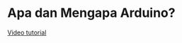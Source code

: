 # Apa dan Mengapa Arduino?

[Video tutorial](https://www.youtube.com/watch?v=5cNXTPH5IDc&list=PLy3VBpgdBFy6QVOCj-ix_WwMahYYBEswy&index=1)
